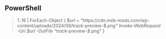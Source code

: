## PowerShell

>1..16 | ForEach-Object {
  $url = "https://cdn.mxb-mods.com/wp-content/uploads/2024/08/track-preview-$_.png"
  Invoke-WebRequest -Uri $url -OutFile "track-preview-$_.png"
}
